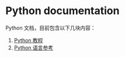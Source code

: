 # Python documentation

Python 文档，目前包含以下几块内容：

1. [Python 教程](/The%20Python%20Tutorial.md)
2. [Python 语言参考](/The%20Python%20Language%20Reference.md)
